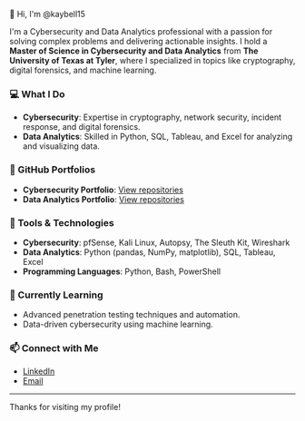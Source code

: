 👋 Hi, I'm @kaybell15

I'm a Cybersecurity and Data Analytics professional with a passion for solving complex problems and delivering actionable insights. I hold a **Master of Science in Cybersecurity and Data Analytics** from **The University of Texas at Tyler**, where I specialized in topics like cryptography, digital forensics, and machine learning.

### 💻 What I Do
- **Cybersecurity**: Expertise in cryptography, network security, incident response, and digital forensics.
- **Data Analytics**: Skilled in Python, SQL, Tableau, and Excel for analyzing and visualizing data.

### 📂 GitHub Portfolios
- **Cybersecurity Portfolio**: [View repositories](https://github.com/kaybell15/Cybersecurity-Portfolio)
- **Data Analytics Portfolio**: [View repositories](https://github.com/kaybell15/Data-Analytics-Portfolio-)

### 🔧 Tools & Technologies
- **Cybersecurity**: pfSense, Kali Linux, Autopsy, The Sleuth Kit, Wireshark
- **Data Analytics**: Python (pandas, NumPy, matplotlib), SQL, Tableau, Excel
- **Programming Languages**: Python, Bash, PowerShell

### 🌱 Currently Learning
- Advanced penetration testing techniques and automation.
- Data-driven cybersecurity using machine learning.

### 📫 Connect with Me
- [LinkedIn](https://www.linkedin.com/in/kayla--bell/)
- [Email](mailto:kaybell1998@gmail.com)

---

Thanks for visiting my profile!

<!---
kaybell15/kaybell15 is a ✨ special ✨ repository because its `README.md` (this file) appears on your GitHub profile.
You can click the Preview link to take a look at your changes.
--->
